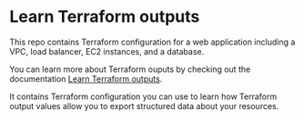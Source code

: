 # Learn Terraform outputs

This repo contains Terraform configuration for a web application including a VPC, load balancer, EC2 instances, and a database.

You can learn more about Terraform ouputs by checking out the documentation 
[Learn Terraform outputs](https://developer.hashicorp.com/terraform/language/values/outputs).

It contains Terraform configuration you can use to learn how Terraform output values allow you to export structured data about your resources.

